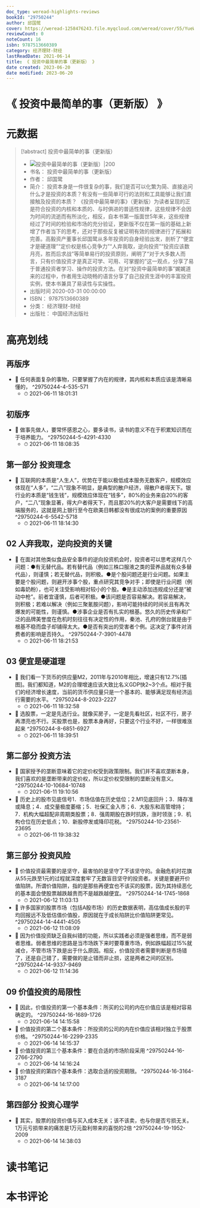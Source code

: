 ```yaml
---
doc_type: weread-highlights-reviews
bookId: "29750244"
author: 邱国鹭
cover: https://weread-1258476243.file.myqcloud.com/weread/cover/55/YueWen_29750244/t7_YueWen_29750244.jpg
reviewCount: 0
noteCount: 16
isbn: 9787513660389
category: 经济理财-财经
lastReadDate: 2021-06-14
title: 《 投资中最简单的事（更新版） 》
date created: 2023-06-20
date modified: 2023-06-20
---
```


# 《 投资中最简单的事（更新版） 》

# 元数据

> [!abstract] 投资中最简单的事（更新版）
> - ![ 投资中最简单的事（更新版）|200](https://weread-1258476243.file.myqcloud.com/weread/cover/55/YueWen_29750244/t7_YueWen_29750244.jpg)
> - 书名： 投资中最简单的事（更新版）
> - 作者： 邱国鹭
> - 简介： 投资本身是一件很复杂的事，我们是否可以化繁为简、直接追问什么才是投资的本质？有没有一些简单可行的法则和工具能够让我们直接触及投资的本质？ 《投资中最简单的事》（更新版）为读者呈现的正是符合投资的内核和本质的、与时俱进的普适性规律，这些规律不会因为时间的流逝而有所淡化，相反，自本书第一版面世5年来，这些规律经过了时间的检验和市场的充分验证，更新版不仅在第一版的基础上新增了作者当下的思考，还对于那些反复被证明有效的规律进行了拓展和完善。高毅资产董事长邱国鹭从多年投资的自身经验出发，剖析了“便宜才是硬道理”“定价权是核心竞争力”“人弃我取，逆向投资”“投资应该数月亮，胜而后求战”等简单易行的投资原则，阐明了“对于大多数人而言，只有价值投资才是真正可学、可用、可掌握的”这一观点，分享了易于普通投资者学习、操作的投资方法。在对“投资中最简单的事”娓娓道来的过程中，作者用生动晓畅的语言分享了自己投资生涯中的丰富投资实例，使本书兼具了易读性与实操性。
> - 出版时间 2020-03-31 00:00:00
> - ISBN： 9787513660389
> - 分类： 经济理财-财经
> - 出版社： 中国经济出版社

# 高亮划线

## 再版序

- 📌 任何表面复杂的事物，只要掌握了内在的规律，其内核和本质应该是清晰易懂的， ^29750244-4-535-571
    - ⏱ 2021-06-11 18:01:31

## 初版序

- 📌 做事先做人，要常怀感恩之心，要多读书，读书的意义不在于积累知识而在于培养能力。 ^29750244-5-4291-4330
    - ⏱ 2021-06-11 18:08:35

## 第一部分 投资理念

- 📌 互联网的本质是“人生人”，优势在于能以极低成本服务无数客户，规模效应体现在“人多”，“二八”现象不明显，是典型的散户经济，得散户者得天下。银行业的本质是“钱生钱”，规模效应体现在“钱多”，80%的业务来自20%的客户，“二八”现象显著，得大户者得天下，而且那20%的大客户是需要线下的高端服务的，这就是网上银行至今在欧美日韩都没有很成功的案例的重要原因 ^29750244-6-5542-5718
    - ⏱ 2021-06-11 18:14:30

## 02 人弃我取，逆向投资的关键

- 📌 在面对其他类似食品安全事件的逆向投资机会时，投资者可以思考这样几个问题：●有无替代品。若有替代品（例如三株口服液之类的营养品就有众多替代品），则谨慎；若无替代品，则积极。●是个股问题还是行业问题。如果主要是个股问题，则避开涉事个股，重点研究其竞争对手；即使是行业问题（例如毒奶粉），也可关注受影响相对较小的个股。●是主动添加违规成分还是“被动中枪”。前者宜谨慎，后者可积极。●该问题是否容易解决。若容易解决，则积极；若难以解决（例如三聚氰胺问题），影响可能持续的时间长且有再次爆发的可能性，则谨慎。●涉事企业是否有扎实的根基。悠久的历史传承和广泛的品牌美誉度在危机时刻往往有决定性的作用，秦池、孔府的倒台就是由于根基不稳而盘子却铺得太大。●是否有突出的受害者个例。这决定了事件对消费者的影响是否持久。 ^29750244-7-3901-4478
    - ⏱ 2021-06-11 18:21:53

## 03 便宜是硬道理

- 📌 我们看一下货币的供应量M2，2011年与2010年相比，增速只有12.7%[插图]。我们都知道，M2的合理增速应该大致比名义GDP快2~3个点。相对于我们的经济增长速度，当前的货币供应量只是一个基本的、能够满足现有经济运行需要的水平。 ^29750244-8-2023-2227
    - ⏱ 2021-06-11 18:32:58
- 📌 选股票，一定是先选行业。就像买房子，一定是先看社区，社区不行，房子再漂亮也不行。买股票也是，股票本身再好，只要这个行业不好，一样很难涨起来 ^29750244-8-6851-6927
    - ⏱ 2021-06-11 18:39:51

## 第二部分 投资方法

- 📌 国家授予的垄断意味着它的定价权受到政策限制。我们并不喜欢垄断本身，我们喜欢的是垄断带来的定价权，所以定价权受限制的垄断没有意义。 ^29750244-10-10684-10748
    - ⏱ 2021-06-11 19:10:56
- 📌 历史上的股市见底信号1．市场估值在历史低位；2.M1见底回升；3．降存准或降息；4．成交量极度萎缩；5．社保汇金入市；6．大股东和高管增持；7．机构大幅超配非周期类股票；8．强周期股在跌时抗跌，涨时领涨；9．机构仓位在历史低点；10．新股停发或降印花税。 ^29750244-10-23561-23695
    - ⏱ 2021-06-11 19:38:32

## 第三部分 投资风险

- 📌 价值投资最需要的是坚守，最害怕的是坚守了不该坚守的。金融危机时花旗从55元跌至1元的过程就深度套牢了无数盲目坚守的投资者。关键是要避开价值陷阱。所谓价值陷阱，指的是那些再便宜也不该买的股票，因为其持续恶化的基本面会使股票越跌越贵而不是越跌越便宜。 ^29750244-14-1745-1868
    - ⏱ 2021-06-12 11:03:13
- 📌 许多国家的股票市场（包括A股市场）的历史数据表明，高估值成长股的平均回报远不及低估值价值股，原因就在于成长陷阱比价值陷阱更常见。 ^29750244-14-4441-4505
    - ⏱ 2021-06-12 11:08:09
- 📌 因为价值投资缺乏自我纠错的功能，所以实践者必须是强者思维，而不是弱者思维。弱者思维的思路是当市场跌下来时要尊重市场，例如跌幅超过15%就减仓，不管市场下跌是出于什么原因。相反，价值投资者需要判断是市场错了，还是自己错了，需要做的是止错而非止损，这是两者之间的区别。 ^29750244-14-9337-9469
    - ⏱ 2021-06-12 11:14:36

## 09 价值投资的局限性

- 📌 因此，价值投资的第一个基本条件：所买的公司的内在价值应该是相对容易确定的。 ^29750244-16-1689-1726
    - ⏱ 2021-06-14 14:15:58
- 📌 价值投资的第二个基本条件：所投资的公司的内在价值应该相对独立于股票价格。 ^29750244-16-2299-2335
    - ⏱ 2021-06-14 14:15:37
- 📌 价值投资的第三个基本条件：要在合适的市场阶段采用 ^29750244-16-2766-2790
    - ⏱ 2021-06-14 14:16:24
- 📌 价值投资的第四个基本条件：选取合适的投资期限。 ^29750244-16-3164-3187
    - ⏱ 2021-06-14 14:17:00

## 第四部分 投资心理学

- 📌 其实，股票的投资价值与买入成本无关；该不该卖，也与你是否亏损无关。1万元亏损带来的痛苦是1万元盈利带来的喜悦的2倍 ^29750244-19-1952-2009
    - ⏱ 2021-06-14 14:38:03

# 读书笔记

# 本书评论
